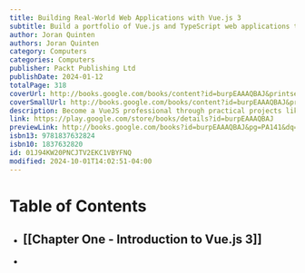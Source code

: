 ```yaml
---
title: Building Real-World Web Applications with Vue.js 3
subtitle: Build a portfolio of Vue.js and TypeScript web applications to advance your career in web development
author: Joran Quinten
authors: Joran Quinten
category: Computers
categories: Computers
publisher: Packt Publishing Ltd
publishDate: 2024-01-12
totalPage: 318
coverUrl: http://books.google.com/books/content?id=burpEAAAQBAJ&printsec=frontcover&img=1&zoom=1&edge=curl&source=gbs_api
coverSmallUrl: http://books.google.com/books/content?id=burpEAAAQBAJ&printsec=frontcover&img=1&zoom=5&edge=curl&source=gbs_api
description: Become a VueJS professional through practical projects like building a to-do list, weather app, recipe app, fitness tracker, quiz app, and more Key Features Increase your prospects of securing employment as a web developer Familiarize yourself with the Vue ecosystem and build more advanced applications by leveraging the fundamentals Progress at your own pace and build a personal project using a modern tech stack Purchase of the print or Kindle book includes a free PDF eBook Book DescriptionIn the ever-evolving web development landscape, Vue.js stands out with its intuitive design and progressive framework, empowering developers to create interactive and dynamic web applications. This book will help you stay in the forefront of modern web technologies by mastering Vue.js through hands-on projects and practical applications. Building Real-World Web Applications with Vue.js 3 is your guide to exploring the core concepts of Vue.js, setting up your development environment, and creating your first Vue.js application. You’ll progress by building a recipe app using Vuetify, followed by leveraging data visualization to create a fitness tracker featuring dynamic dashboards using external databases and Vue-ChartJS. You'll then get to grips with multiplatform development with Quasar to deploy your app. As you develop an interactive quiz app, you’ll be introduced to server-side logic with Nuxt.js, WebSockets for real-time communication, and client-server differentiation. Additionally, you’ll study experimental object recognition using TensorFlow, leveraging machine learning and camera input, and conclude by creating a portfolio website with Nuxt and Storyblok. By the end of this book, you'll have the knowledge and confidence to create your own Vue.js applications and build a portfolio to showcase your Vue.js skills to potential employers.What you will learn Master VueJS fundamentals and best practices Build real-world applications and create a portfolio Use VueRouter and manage state with Pinia Implement Vuetify for rapid UI development Develop multiplatform apps with Quasar Framework Create interactive quizzes using WebSocket connections Apply TensorFlow for object recognition Build a portfolio website with Nuxt and Storyblok CMS Who this book is for This book is for aspiring Vue.js developers eager to dive into practical projects. Whether you're just starting your Vue.js journey or have basic knowledge of JavaScript and web technologies, this book is a valuable resource, taking a hands-on approach to establishing a solid foundation in Vue.js while working on a variety of real-world projects.
link: https://play.google.com/store/books/details?id=burpEAAAQBAJ
previewLink: http://books.google.com/books?id=burpEAAAQBAJ&pg=PA141&dq=Building+Real+World+Apps+vue.js&hl=&as_pt=BOOKS&cd=1&source=gbs_api
isbn13: 9781837632824
isbn10: 1837632820
id: 01J94KW20PNCJTV2EKC1VBYFNQ
modified: 2024-10-01T14:02:51-04:00
---
```

# Table of Contents
- ## [[Chapter One - Introduction to Vue.js 3]]
- 